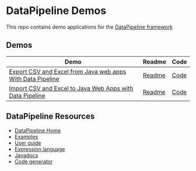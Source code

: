 # DataPipeline Demos
This repo contains demo applications for the [DataPipeline framework](https://northconcepts.com/)

## Demos
| Demo  |  Readme | Code  |
|-----------|--------------|----------|
| [Export CSV and Excel from Java web apps With Data Pipeline](https://github.com/NorthConcepts/DataPipeline-Demos/tree/master/Export-CSV-and-Excel-from-Java-web-apps) | [Readme](https://github.com/NorthConcepts/DataPipeline-Demos/blob/master/Export-CSV-and-Excel-from-Java-web-apps/README.md) | [Code](https://github.com/NorthConcepts/DataPipeline-Demos/tree/master/Export-CSV-and-Excel-from-Java-web-apps) |
| [Import CSV and Excel to Java Web Apps with Data Pipeline](https://github.com/NorthConcepts/DataPipeline-Demos/tree/master/Import-CSV-and-Excel-to-Java-Web-Apps) | [Readme](https://github.com/NorthConcepts/DataPipeline-Demos/blob/master/Import-CSV-and-Excel-to-Java-Web-Apps/README.md) | [Code](https://github.com/NorthConcepts/DataPipeline-Demos/tree/master/Import-CSV-and-Excel-to-Java-Web-Apps) |


## DataPipeline Resources
- [DataPipeline Home](https://northconcepts.com/)
- [Examples](https://northconcepts.com/docs/examples/)
- [User guide](https://northconcepts.com/docs/user-guide/)
- [Expression language](https://northconcepts.com/docs/expression-language/)
- [Javadocs](https://northconcepts.com/javadocs)
- [Code generator](https://northconcepts.com/tools/data-prep/)
